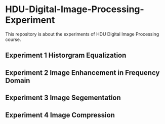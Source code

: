 # HDU-Digital-Image-Processing-Experiment
This repository is about the experiments of HDU Digital Image Processing course.

## Experiment 1 Historgram Equalization

## Experiment 2 Image Enhancement in Frequency Domain

## Experiment 3 Image Segementation

## Experiment 4 Image Compression
